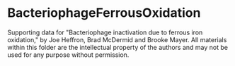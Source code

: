 # BacteriophageFerrousOxidation
Supporting data for "Bacteriophage inactivation due to ferrous iron oxidation," by Joe Heffron, Brad McDermid and Brooke Mayer. All materials within this folder are the intellectual property of the authors and may not be used for any purpose without permission.
